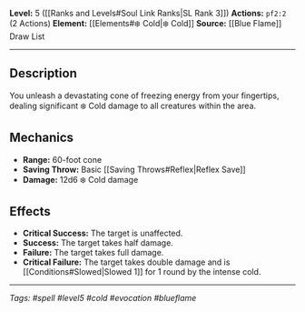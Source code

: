 **Level:** 5 ([[Ranks and Levels#Soul Link Ranks|SL Rank 3]])
**Actions:** `pf2:2` (2 Actions)
**Element:** [[Elements#❄️ Cold|❄️ Cold]]
**Source:** [[Blue Flame]] Draw List

---

## Description

You unleash a devastating cone of freezing energy from your fingertips, dealing significant ❄️ Cold damage to all creatures within the area.

## Mechanics

- **Range:** 60-foot cone
- **Saving Throw:** Basic [[Saving Throws#Reflex|Reflex Save]]
- **Damage:** 12d6 ❄️ Cold damage

## Effects

- **Critical Success:** The target is unaffected.
- **Success:** The target takes half damage.
- **Failure:** The target takes full damage.
- **Critical Failure:** The target takes double damage and is [[Conditions#Slowed|Slowed 1]] for 1 round by the intense cold.

---
*Tags: #spell #level5 #cold #evocation #blueflame*
